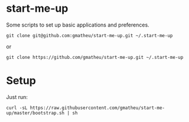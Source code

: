 start-me-up
===========

Some scripts to set up basic applications and preferences.

`git clone git@github.com:gmatheu/start-me-up.git ~/.start-me-up`

or

`git clone https://github.com/gmatheu/start-me-up.git ~/.start-me-up`


# Setup

Just run:

`curl -sL https://raw.githubusercontent.com/gmatheu/start-me-up/master/bootstrap.sh | sh`


